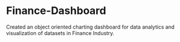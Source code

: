 # Finance-Dashboard
Created an object oriented charting dashboard for data analytics and visualization of datasets in Finance Industry.
